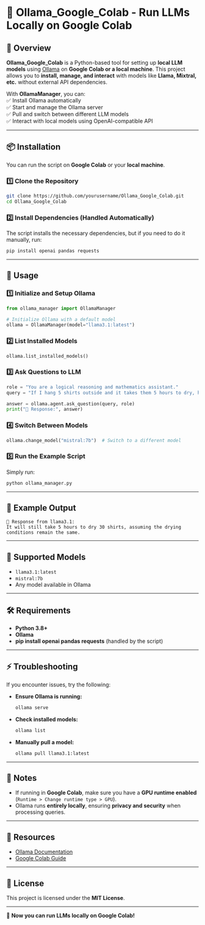 # 🦙 Ollama_Google_Colab - Run LLMs Locally on Google Colab  

## 🚀 Overview
**Ollama_Google_Colab** is a Python-based tool for setting up **local LLM models** using [Ollama](https://ollama.com/) on **Google Colab or a local machine**. This project allows you to **install, manage, and interact** with models like **Llama, Mixtral, etc.** without external API dependencies.

With **OllamaManager**, you can:  
✅ Install Ollama automatically  
✅ Start and manage the Ollama server  
✅ Pull and switch between different LLM models  
✅ Interact with local models using OpenAI-compatible API  

---

## 📦 Installation
You can run the script on **Google Colab** or your **local machine**.

### 1️⃣ Clone the Repository
```bash
git clone https://github.com/yourusername/Ollama_Google_Colab.git
cd Ollama_Google_Colab
```


### 2️⃣ Install Dependencies (Handled Automatically)
The script installs the necessary dependencies, but if you need to do it manually, run:
```bash
pip install openai pandas requests
```

---

## 🏁 Usage

### 1️⃣ **Initialize and Setup Ollama**
```python
from ollama_manager import OllamaManager

# Initialize Ollama with a default model
ollama = OllamaManager(model="llama3.1:latest")
```

### 2️⃣ **List Installed Models**
```python
ollama.list_installed_models()
```

### 3️⃣ **Ask Questions to LLM**
```python
role = "You are a logical reasoning and mathematics assistant."
query = "If I hang 5 shirts outside and it takes them 5 hours to dry, how long would it take to dry 30 shirts?"

answer = ollama.agent.ask_question(query, role)
print("🧠 Response:", answer)
```

### 4️⃣ **Switch Between Models**
```python
ollama.change_model("mistral:7b")  # Switch to a different model
```

### 5️⃣ **Run the Example Script**
Simply run:
```bash
python ollama_manager.py
```

---

## 🧠 Example Output
```
🔹 Response from llama3.1:
It will still take 5 hours to dry 30 shirts, assuming the drying conditions remain the same.
```

---

## 📌 Supported Models
- `llama3.1:latest`
- `mistral:7b`
- Any model available in Ollama

---

## 🛠️ Requirements
- **Python 3.8+**
- **Ollama**
- **pip install openai pandas requests** (handled by the script)

---

## ⚡ Troubleshooting
If you encounter issues, try the following:

- **Ensure Ollama is running:**  
  ```bash
  ollama serve
  ```

- **Check installed models:**  
  ```bash
  ollama list
  ```

- **Manually pull a model:**  
  ```bash
  ollama pull llama3.1:latest
  ```

---

## 📌 Notes
- If running in **Google Colab**, make sure you have a **GPU runtime enabled** (`Runtime > Change runtime type > GPU`).
- Ollama runs **entirely locally**, ensuring **privacy and security** when processing queries.

---

## 🔗 Resources
- [Ollama Documentation](https://ollama.com/)
- [Google Colab Guide](https://colab.research.google.com/)

---

## 📜 License
This project is licensed under the **MIT License**.

---

🎉 **Now you can run LLMs locally on Google Colab!**
